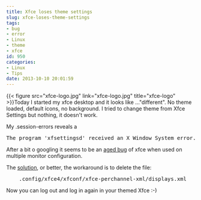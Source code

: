 ```yaml
---
title: Xfce loses theme settings
slug: xfce-loses-theme-settings
tags:
- bug
- error
- Linux
- theme
- xfce
id: 950
categories:
- Linux
- Tips
date: 2013-10-10 20:01:59
---
```


{{< figure src="xfce-logo.jpg" link="xfce-logo.jpg" title="xfce-logo" >}}Today I started my xfce desktop and it looks like ..."different". No theme loaded, default icons, no background. I tried to change theme from Xfce Settings but nothing, it doesn't work.

My .session-errors reveals a
<pre>The program 'xfsettingsd' received an X Window System error.</pre>
After a bit o googling it seems to be an [aged bug](https://bugzilla.redhat.com/show_bug.cgi?id=867455) of xfce when used on multiple monitor configuration.

The [solution](http://suluke.blogspot.it/2013/07/xfce-suddenly-not-applying-any-themes.html), or better, the workaround is to delete the file:
<pre>
    .config/xfce4/xfconf/xfce-perchannel-xml/displays.xml
</pre>
Now you can log out and log in again in your themed Xfce :-)
